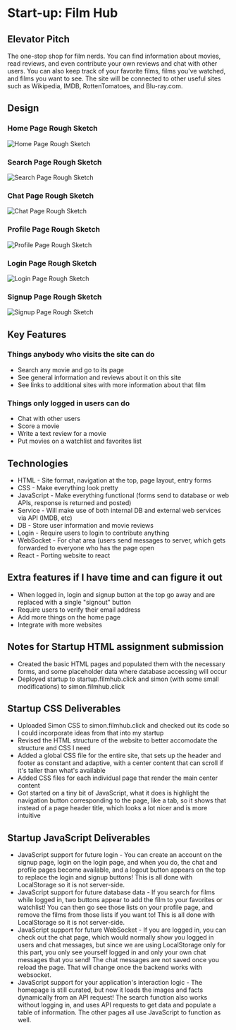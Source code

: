 # Start-up: Film Hub

## Elevator Pitch

The one-stop shop for film nerds. You can find information about movies, read reviews, and even contribute your own reviews and chat with other users. You can also keep track of your favorite films, films you've watched, and films you want to see. The site will be connected to other useful sites such as Wikipedia, IMDB, RottenTomatoes, and Blu-ray.com.

## Design

### Home Page Rough Sketch

![Home Page Rough Sketch](images/StartupSketchHomePage.png)

### Search Page Rough Sketch

![Search Page Rough Sketch](images/StartupSketchSearchPage.png)

### Chat Page Rough Sketch

![Chat Page Rough Sketch](images/StartupSketchChatPage.png)

### Profile Page Rough Sketch

![Profile Page Rough Sketch](images/StartupSketchProfilePage.png)

### Login Page Rough Sketch

![Login Page Rough Sketch](images/StartupSketchLoginPage.png)

### Signup Page Rough Sketch

![Signup Page Rough Sketch](images/StartupSketchSignupPage.png)

## Key Features

### Things anybody who visits the site can do
* Search any movie and go to its page
* See general information and reviews about it on this site
* See links to additional sites with more information about that film

### Things only logged in users can do
* Chat with other users
* Score a movie
* Write a text review for a movie
* Put movies on a watchlist and favorites list

## Technologies

* HTML - Site format, navigation at the top, page layout, entry forms
* CSS - Make everything look pretty
* JavaScript - Make everything functional (forms send to database or web APIs, response is returned and posted)
* Service - Will make use of both internal DB and external web services via API (IMDB, etc)
* DB - Store user information and movie reviews
* Login - Require users to login to contribute anything
* WebSocket - For chat area (users send messages to server, which gets forwarded to everyone who has the page open
* React - Porting website to react

## Extra features if I have time and can figure it out

* When logged in, login and signup button at the top go away and are replaced with a single "signout" button
* Require users to verify their email address
* Add more things on the home page
* Integrate with more websites

## Notes for Startup HTML assignment submission

* Created the basic HTML pages and populated them with the necessary forms, and some placeholder data where database accessing will occur
* Deployed startup to startup.filmhub.click and simon (with some small modifications) to simon.filmhub.click

## Startup CSS Deliverables

* Uploaded Simon CSS to simon.filmhub.click and checked out its code so I could incorporate ideas from that into my startup
* Revised the HTML structure of the website to better accomodate the structure and CSS I need
* Added a global CSS file for the entire site, that sets up the header and footer as constant and adaptive, with a center content that can scroll if it's taller than what's available
* Added CSS files for each individual page that render the main center content
* Got started on a tiny bit of JavaScript, what it does is highlight the navigation button corresponding to the page, like a tab, so it shows that instead of a page header title, which looks a lot nicer and is more intuitive

## Startup JavaScript Deliverables

* JavaScript support for future login - You can create an account on the signup page, login on the login page, and when you do, the chat and profile pages become available, and a logout button appears on the top to replace the login and signup buttons! This is all done with LocalStorage so it is not server-side.
* JavaScript support for future database data - If you search for films while logged in, two buttons appear to add the film to your favorites or watchlist! You can then go see those lists on your profile page, and remove the films from those lists if you want to! This is all done with LocalStorage so it is not server-side.
* JavaScript support for future WebSocket - If you are logged in, you can check out the chat page, which would normally show you logged in users and chat messages, but since we are using LocalStorage only for this part, you only see yourself logged in and only your own chat messages that you send! The chat messages are not saved once you reload the page. That will change once the backend works with websocket.
* JavaScript support for your application's interaction logic - The homepage is still curated, but now it loads the images and facts dynamically from an API request! The search function also works without logging in, and uses API requests to get data and populate a table of information. The other pages all use JavaScript to function as well.
